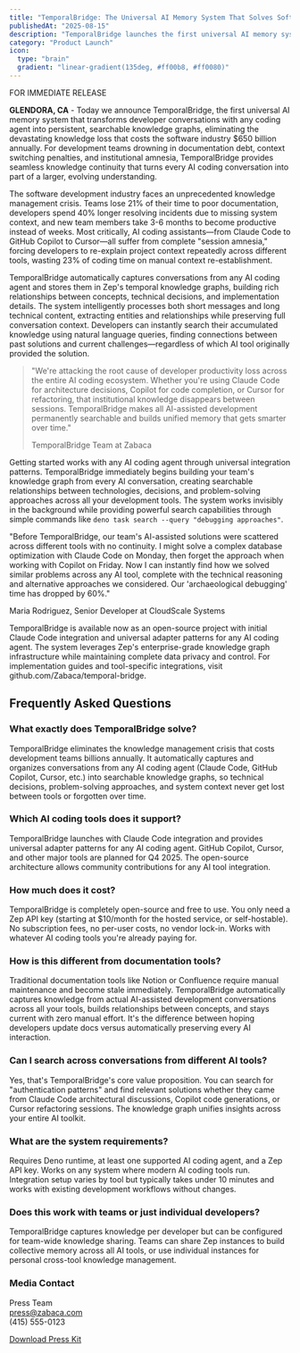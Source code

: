 ```yaml
---
title: "TemporalBridge: The Universal AI Memory System That Solves Software Development's $650 Billion Knowledge Crisis"
publishedAt: "2025-08-15"
description: "TemporalBridge launches the first universal AI memory system that transforms developer conversations with any coding agent into persistent, searchable knowledge graphs."
category: "Product Launch"
icon:
  type: "brain"
  gradient: "linear-gradient(135deg, #ff00b8, #ff0080)"
---
```


<div class="press-release-header">
  <span class="release-badge">FOR IMMEDIATE RELEASE</span>
</div>

**GLENDORA, CA** - Today we announce TemporalBridge, the first universal AI memory system that transforms developer conversations with any coding agent into persistent, searchable knowledge graphs, eliminating the devastating knowledge loss that costs the software industry $650 billion annually. For development teams drowning in documentation debt, context switching penalties, and institutional amnesia, TemporalBridge provides seamless knowledge continuity that turns every AI coding conversation into part of a larger, evolving understanding.

The software development industry faces an unprecedented knowledge management crisis. Teams lose 21% of their time to poor documentation, developers spend 40% longer resolving incidents due to missing system context, and new team members take 3-6 months to become productive instead of weeks. Most critically, AI coding assistants—from Claude Code to GitHub Copilot to Cursor—all suffer from complete "session amnesia," forcing developers to re-explain project context repeatedly across different tools, wasting 23% of coding time on manual context re-establishment.

TemporalBridge automatically captures conversations from any AI coding agent and stores them in Zep's temporal knowledge graphs, building rich relationships between concepts, technical decisions, and implementation details. The system intelligently processes both short messages and long technical content, extracting entities and relationships while preserving full conversation context. Developers can instantly search their accumulated knowledge using natural language queries, finding connections between past solutions and current challenges—regardless of which AI tool originally provided the solution.

> "We're attacking the root cause of developer productivity loss across the entire AI coding ecosystem. Whether you're using Claude Code for architecture decisions, Copilot for code completion, or Cursor for refactoring, that institutional knowledge disappears between sessions. TemporalBridge makes all AI-assisted development permanently searchable and builds unified memory that gets smarter over time."
>
> TemporalBridge Team at Zabaca

Getting started works with any AI coding agent through universal integration patterns. TemporalBridge immediately begins building your team's knowledge graph from every AI conversation, creating searchable relationships between technologies, decisions, and problem-solving approaches across all your development tools. The system works invisibly in the background while providing powerful search capabilities through simple commands like `deno task search --query "debugging approaches"`.

<div class="testimonial-box">
  <p>
    "Before TemporalBridge, our team's AI-assisted solutions were scattered across different tools with no continuity. I might solve a complex database optimization with Claude Code on Monday, then forget the approach when working with Copilot on Friday. Now I can instantly find how we solved similar problems across any AI tool, complete with the technical reasoning and alternative approaches we considered. Our 'archaeological debugging' time has dropped by 60%."
  </p>
  <p>Maria Rodriguez, Senior Developer at CloudScale Systems</p>
</div>

TemporalBridge is available now as an open-source project with initial Claude Code integration and universal adapter patterns for any AI coding agent. The system leverages Zep's enterprise-grade knowledge graph infrastructure while maintaining complete data privacy and control. For implementation guides and tool-specific integrations, visit github.com/Zabaca/temporal-bridge.

## Frequently Asked Questions

### What exactly does TemporalBridge solve?
TemporalBridge eliminates the knowledge management crisis that costs development teams billions annually. It automatically captures and organizes conversations from any AI coding agent (Claude Code, GitHub Copilot, Cursor, etc.) into searchable knowledge graphs, so technical decisions, problem-solving approaches, and system context never get lost between tools or forgotten over time.

### Which AI coding tools does it support?
TemporalBridge launches with Claude Code integration and provides universal adapter patterns for any AI coding agent. GitHub Copilot, Cursor, and other major tools are planned for Q4 2025. The open-source architecture allows community contributions for any AI tool integration.

### How much does it cost?
TemporalBridge is completely open-source and free to use. You only need a Zep API key (starting at $10/month for the hosted service, or self-hostable). No subscription fees, no per-user costs, no vendor lock-in. Works with whatever AI coding tools you're already paying for.

### How is this different from documentation tools?
Traditional documentation tools like Notion or Confluence require manual maintenance and become stale immediately. TemporalBridge automatically captures knowledge from actual AI-assisted development conversations across all your tools, builds relationships between concepts, and stays current with zero manual effort. It's the difference between hoping developers update docs versus automatically preserving every AI interaction.

### Can I search across conversations from different AI tools?
Yes, that's TemporalBridge's core value proposition. You can search for "authentication patterns" and find relevant solutions whether they came from Claude Code architectural discussions, Copilot code generations, or Cursor refactoring sessions. The knowledge graph unifies insights across your entire AI toolkit.

### What are the system requirements?
Requires Deno runtime, at least one supported AI coding agent, and a Zep API key. Works on any system where modern AI coding tools run. Integration setup varies by tool but typically takes under 10 minutes and works with existing development workflows without changes.

### Does this work with teams or just individual developers?
TemporalBridge captures knowledge per developer but can be configured for team-wide knowledge sharing. Teams can share Zep instances to build collective memory across all AI tools, or use individual instances for personal cross-tool knowledge management.

<div class="press-contact">
  <h3>Media Contact</h3>
  <p>
    Press Team<br>
    <a href="mailto:press@zabaca.com">press@zabaca.com</a><br>
    (415) 555-0123
  </p>
  <p>
    <a href="/press-kit" class="download-button">Download Press Kit</a>
  </p>
</div>